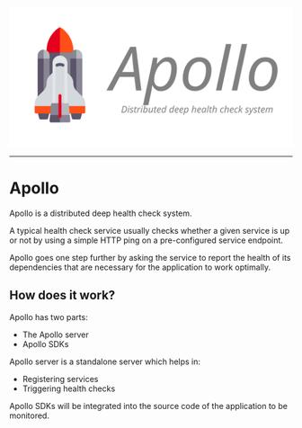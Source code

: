 <p align="center">
  <img src="logo.svg" width="600"/>
</p>

---

# Apollo

Apollo is a distributed deep health check system.

A typical health check service usually checks whether a given service is up or not by using a simple HTTP ping on a pre-configured service endpoint.

Apollo goes one step further by asking the service to report the health of its dependencies that are necessary for the application to work optimally.

## How does it work?

Apollo has two parts:
- The Apollo server
- Apollo SDKs

Apollo server is a standalone server which helps in:
- Registering services
- Triggering health checks

Apollo SDKs will be integrated into the source code of the application to be monitored.
